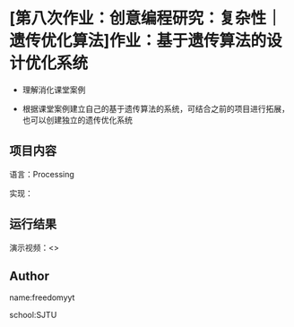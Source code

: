 # [第八次作业：创意编程研究：复杂性｜遗传优化算法]作业：基于遗传算法的设计优化系统

- 理解消化课堂案例

- 根据课堂案例建立自己的基于遗传算法的系统，可结合之前的项目进行拓展，也可以创建独立的遗传优化系统

## 项目内容

语言：Processing

实现：

## 运行结果

演示视频：<>

## Author

name:freedomyyt 

school:SJTU